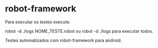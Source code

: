 # robot-framework

Para executar os testes execute:

robot -d ./logs NOME_TESTE.robot ou robot -d ./logs  para executar todos.

Testes automatizados com robot-framework para android.
